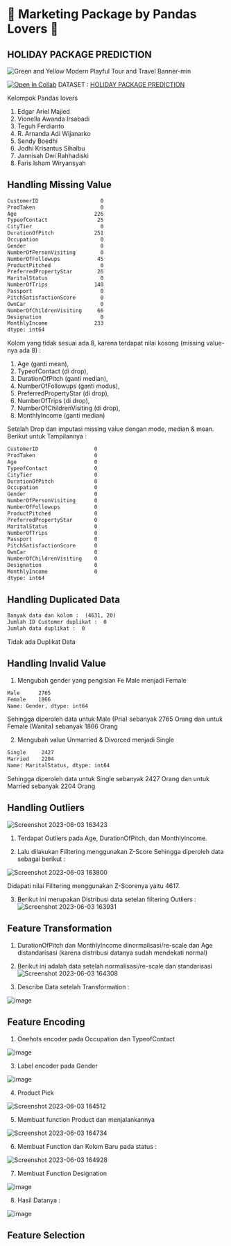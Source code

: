 # 🐼 Marketing Package by Pandas Lovers 🐼
## HOLIDAY PACKAGE PREDICTION

![Green and Yellow Modern Playful Tour and Travel Banner-min](https://github.com/Astryon/final_project/assets/68798868/0e13866e-cc22-4637-bba1-a34fe43bccdc)


[![Open In Collab](https://colab.research.google.com/assets/colab-badge.svg)](https://colab.research.google.com/drive/1og6cvaGaytVXbDfEG2YFAhy9YhaIQPVY?usp=sharing#scrollTo=fQlFGqU0NjD-)
DATASET : [HOLIDAY PACKAGE PREDICTION](https://www.kaggle.com/datasets/susant4learning/holiday-package-purchase-prediction)

Kelompok Pandas lovers
1. Edgar Ariel Majied
2. Vionella Awanda Irsabadi
3. Teguh Ferdianto
4. R. Arnanda Adi Wijanarko
5. Sendy Boedhi
6. Jodhi Krisantus Sihalbu
7. Jannisah Dwi Rahhadiski
8. Faris Isham Wiryansyah

## Handling Missing Value
```html
CustomerID                    0
ProdTaken                     0
Age                         226
TypeofContact                25
CityTier                      0
DurationOfPitch             251
Occupation                    0
Gender                        0
NumberOfPersonVisiting        0
NumberOfFollowups            45
ProductPitched                0
PreferredPropertyStar        26
MaritalStatus                 0
NumberOfTrips               140
Passport                      0
PitchSatisfactionScore        0
OwnCar                        0
NumberOfChildrenVisiting     66
Designation                   0
MonthlyIncome               233
dtype: int64
```
Kolom yang tidak sesuai ada 8, karena terdapat nilai kosong (missing value-nya ada 8) : 
1. Age (ganti mean), 
2. TypeofContact (di drop), 
3. DurationOfPitch (ganti median), 
4. NumberOfFollowups (ganti modus), 
5. PreferredPropertyStar (di drop), 
6. NumberOfTrips (di drop), 
7. NumberOfChildrenVisiting (di drop), 
8. MonthlyIncome (ganti median)

Setelah Drop dan imputasi missing value dengan mode, median & mean. Berikut untuk Tampilannya : 
```html
CustomerID                  0
ProdTaken                   0
Age                         0
TypeofContact               0
CityTier                    0
DurationOfPitch             0
Occupation                  0
Gender                      0
NumberOfPersonVisiting      0
NumberOfFollowups           0
ProductPitched              0
PreferredPropertyStar       0
MaritalStatus               0
NumberOfTrips               0
Passport                    0
PitchSatisfactionScore      0
OwnCar                      0
NumberOfChildrenVisiting    0
Designation                 0
MonthlyIncome               0
dtype: int64
```

## Handling Duplicated Data
```html
Banyak data dan kolom :  (4631, 20)
Jumlah ID Customer duplikat :  0
Jumlah data duplikat :  0
```
Tidak ada Duplikat Data

## Handling Invalid Value
1. Mengubah gender yang pengisian Fe Male menjadi Female
```html
Male      2765
Female    1866
Name: Gender, dtype: int64
```
Sehingga diperoleh data untuk Male (Pria) sebanyak 2765 Orang dan untuk Female (Wanita) sebanyak 1866 Orang

2. Mengubah value Unmarried & Divorced menjadi Single
```html
Single     2427
Married    2204
Name: MaritalStatus, dtype: int64
```
Sehingga diperoleh data untuk Single sebanyak 2427 Orang dan untuk Married sebanyak 2204 Orang

## Handling Outliers
![Screenshot 2023-06-03 163423](https://github.com/Astryon/Stage2_Final_Project/assets/68798868/524db16d-61a9-45f9-903d-2d152dd7cc40)

1. Terdapat Outliers pada Age, DurationOfPitch, dan MonthlyIncome. 

2. Lalu dilakukan Filltering menggunakan Z-Score Sehingga diperoleh data sebagai berikut : 

![Screenshot 2023-06-03 163800](https://github.com/Astryon/Stage2_Final_Project/assets/68798868/d8b37d78-4655-4f1c-9469-0b5686ec3b86)

   Didapati nilai Filltering menggunakan Z-Scorenya yaitu 4617. 

3. Berikut ini merupakan Distribusi data setelan filtering Outliers : 
![Screenshot 2023-06-03 163931](https://github.com/Astryon/Stage2_Final_Project/assets/68798868/0d1b3f19-9ffc-4c09-a521-a50eefea775e)

## Feature Transformation

1. DurationOfPitch dan MonthlyIncome dinormalisasi/re-scale dan Age distandarisasi (karena distribusi datanya sudah mendekati normal)
2. Berikut ini adalah data setelah normalisasi/re-scale dan standarisasi
![Screenshot 2023-06-03 164308](https://github.com/Astryon/Stage2_Final_Project/assets/68798868/31becff0-961d-4020-bf69-8cdada1279e2)

3. Describe Data setelah Transformation : 

![image](https://github.com/Astryon/Stage2_Final_Project/assets/68798868/a5a00997-ce05-444f-9bc3-a954d8b4260f)


## Feature Encoding
1. Onehots encoder pada Occupation dan TypeofContact

![image](https://github.com/Astryon/Stage2_Final_Project/assets/68798868/2a5aa41c-a6c4-4d2e-a226-a66c8db3f27d)


3. Label encoder pada Gender

![image](https://github.com/Astryon/Stage2_Final_Project/assets/68798868/a8701da7-6850-4646-bdb2-452a1546bc0e)

4. Product Pick 

![Screenshot 2023-06-03 164512](https://github.com/Astryon/Stage2_Final_Project/assets/68798868/82e2b907-2598-4cbe-9fb0-ed187bc2dbc6)

5. Membuat function Product dan menjalankannya 

![Screenshot 2023-06-03 164734](https://github.com/Astryon/Stage2_Final_Project/assets/68798868/2b043d93-fea3-443f-8a9b-4278c334afb2)

6. Membuat Function dan Kolom Baru pada status : 

![Screenshot 2023-06-03 164928](https://github.com/Astryon/Stage2_Final_Project/assets/68798868/5a30e948-fa66-4c87-bc1d-6e9339c7b081)

7. Membuat Function Designation

![image](https://github.com/Astryon/Stage2_Final_Project/assets/68798868/d3a1b887-075f-4c90-b0b1-d2a3de885d1b)

8. Hasil Datanya : 

![image](https://github.com/Astryon/Stage2_Final_Project/assets/68798868/6e23b50a-4701-42e7-9116-587594fd227b)

## Feature Selection






